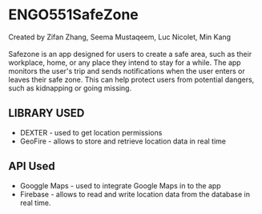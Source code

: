 # ENGO551SafeZone
Created by Zifan Zhang, Seema Mustaqeem, Luc Nicolet, Min Kang<br><br>
Safezone is an app designed for users to create a safe area, such as their workplace, home, or any place they intend to stay for a while. The app monitors the user's trip and sends notifications when the user enters or leaves their safe zone. This can help protect users from potential dangers, such as kidnapping or going missing.

## LIBRARY USED
* DEXTER - used to get location permissions
* GeoFire - allows to store and retrieve location data in real time

## API Used 
* Googgle Maps - used to integrate Google Maps in to the app
* Firebase - allows to read and write location data from the database in real time.

